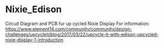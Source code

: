 # Nixie_Edison
Circuit Diagram and PCB fur up cycled Nixie Display
For information: https://www.element14.com/community/community/design-challenges/upcycleit/blog/2017/03/22/upcycle-it-with-edison-upcycled-nixie-display-1-introduction
